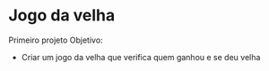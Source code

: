 # Jogo da velha
Primeiro projeto 
Objetivo:
* Criar um jogo da velha que verifica quem ganhou e se deu velha


